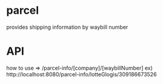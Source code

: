 # parcel
provides shipping information by waybill number

# API
how to use => /parcel-info/[company]/[waybillNumber]
ex) http://localhost:8080/parcel-info/lotteGlogis/309186673526
